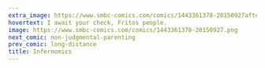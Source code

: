 ```yaml
---
extra_image: https://www.smbc-comics.com/comics/1443361378-20150927after.png
hovertext: I await your check, Fritos people.
image: https://www.smbc-comics.com/comics/1443361378-20150927.png
next_comic: non-judgmental-parenting
prev_comic: long-distance
title: Infernomics
---
```



